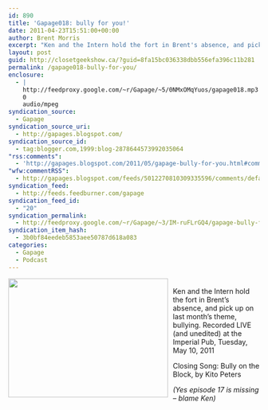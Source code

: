 ```yaml
---
id: 890
title: 'Gapage018: bully for you!'
date: 2011-04-23T15:51:00+00:00
author: Brent Morris
excerpt: "Ken and the Intern hold the fort in Brent's absence, and pick up on last month's theme, bullying. Recorded LIVE (and unedited) at the Imperial Pub, Tuesday, May 10, 2011Closing Song: Bully on the Block, by Kito Peters(Yes episode 17 is missing - blame ..."
layout: post
guid: http://closetgeekshow.ca/?guid=8fa15bc036338dbb556efa396c11b281
permalink: /gapage018-bully-for-you/
enclosure:
  - |
    http://feedproxy.google.com/~r/Gapage/~5/0NMxOMqYuos/gapage018.mp3
    0
    audio/mpeg
syndication_source:
  - Gapage
syndication_source_uri:
  - http://gapages.blogspot.com/
syndication_source_id:
  - tag:blogger.com,1999:blog-2878644573992035064
"rss:comments":
  - 'http://gapages.blogspot.com/2011/05/gapage-bully-for-you.html#comment-form'
"wfw:commentRSS":
  - http://gapages.blogspot.com/feeds/5012270810309335596/comments/default
syndication_feed:
  - http://feeds.feedburner.com/gapage
syndication_feed_id:
  - "20"
syndication_permalink:
  - http://feedproxy.google.com/~r/Gapage/~3/IM-ruFLrGQ4/gapage-bully-for-you.html
syndication_item_hash:
  - 3b0bf84eedeb5853aee50787d618a083
categories:
  - Gapage
  - Podcast
---
```

<a href="http://2.bp.blogspot.com/-3HuBbCmQALU/Tcswf81JmAI/AAAAAAAAAn8/GtLO9BOdNRs/s1600/IMG_3389.JPG" onblur="try {parent.deselectBloggerImageGracefully();} catch(e) {}"><img alt="" border="0" src="http://2.bp.blogspot.com/-3HuBbCmQALU/Tcswf81JmAI/AAAAAAAAAn8/GtLO9BOdNRs/s320/IMG_3389.JPG" id="BLOGGER_PHOTO_ID_5605627486655846402" style="cursor: hand; cursor: pointer; float: left; height: 239px; margin: 0 10px 10px 0; width: 320px;" /></a>  
Ken and the Intern hold the fort in Brent&#8217;s absence, and pick up on last month&#8217;s theme, bullying. Recorded LIVE (and unedited) at the Imperial Pub, Tuesday, May 10, 2011

Closing Song: Bully on the Block, by Kito Peters

<span style="font-style: italic;">(Yes episode 17 is missing &#8211; blame Ken)</span><img src="http://feeds.feedburner.com/~r/Gapage/~4/IM-ruFLrGQ4" height="1" width="1" alt="" />